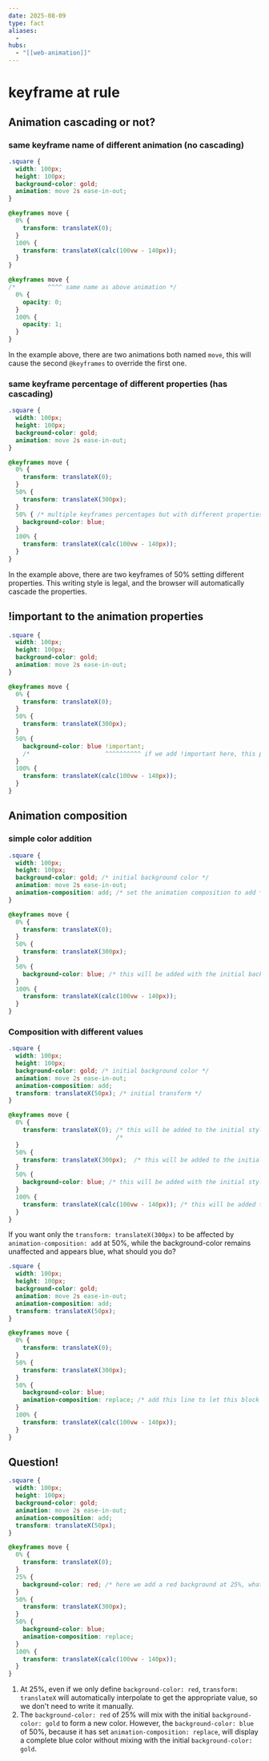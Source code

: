 ```yaml
---
date: 2025-08-09
type: fact
aliases:
  -
hubs:
  - "[[web-animation]]"
---
```


# keyframe at rule

## Animation cascading or not?

### same keyframe name of different animation (no cascading)

```css
.square {
  width: 100px;
  height: 100px;
  background-color: gold;
  animation: move 2s ease-in-out;
}

@keyframes move {
  0% {
    transform: translateX(0);
  }
  100% {
    transform: translateX(calc(100vw - 140px));
  }
}

@keyframes move {
/*         ^^^^ same name as above animation */
  0% {
    opacity: 0;
  }
  100% {
    opacity: 1;
  }
}
```

In the example above, there are two animations both named `move`, this will cause the second `@keyframes` to override the first one.

### same keyframe percentage of different properties (has cascading)

```css
.square {
  width: 100px;
  height: 100px;
  background-color: gold;
  animation: move 2s ease-in-out;
}

@keyframes move {
  0% {
    transform: translateX(0);
  }
  50% {
    transform: translateX(300px);
  }
  50% { /* multiple keyframes percentages but with different properties */
    background-color: blue;
  }
  100% {
    transform: translateX(calc(100vw - 140px));
  }
}
```

In the example above, there are two keyframes of 50% setting different properties. This writing style is legal, and the browser will automatically cascade the properties.

## !important to the animation properties

```css
.square {
  width: 100px;
  height: 100px;
  background-color: gold;
  animation: move 2s ease-in-out;
}

@keyframes move {
  0% {
    transform: translateX(0);
  }
  50% {
    transform: translateX(300px);
  }
  50% {
    background-color: blue !important;
    /*                     ^^^^^^^^^^ if we add !important here, this property will be entirely ignored */
  }
  100% {
    transform: translateX(calc(100vw - 140px));
  }
}
```

## Animation composition

### simple color addition

```css
.square {
  width: 100px;
  height: 100px;
  background-color: gold; /* initial background color */
  animation: move 2s ease-in-out;
  animation-composition: add; /* set the animation composition to add */
}

@keyframes move {
  0% {
    transform: translateX(0);
  }
  50% {
    transform: translateX(300px);
  }
  50% {
    background-color: blue; /* this will be added with the initial background color, resulting in a blend of colors */
  }
  100% {
    transform: translateX(calc(100vw - 140px));
  }
}
```

### Composition with different values

```css
.square {
  width: 100px;
  height: 100px;
  background-color: gold; /* initial background color */
  animation: move 2s ease-in-out;
  animation-composition: add;
  transform: translateX(50px); /* initial transform */
}

@keyframes move {
  0% {
    transform: translateX(0); /* this will be added to the initial styles, resulting `background-color: gold translateX(50px) translateX(0)` */
                              /*                                                                                ^^^^^^^^^^^^^^^^^^^^^^^^^^^^^^ move twice */
  }
  50% {
    transform: translateX(300px);  /* this will be added to the initial styles, resulting `background-color: gold translateX(50px) translateX(300px)` */
  }
  50% {
    background-color: blue; /* this will be added with the initial styles, resulting `background-color: (blend of gold and blue) translateX(50px) translateX(300px)` */
  }
  100% {
    transform: translateX(calc(100vw - 140px)); /* this will be added to the initial styles, resulting `background-color: (blend of gold and blue) translateX(50px) translateX(calc(100vw - 140px))` */
  }
}
```

If you want only the `transform: translateX(300px)` to be affected by `animation-composition: add` at 50%, while the background-color remains unaffected and appears blue, what should you do?

```css
.square {
  width: 100px;
  height: 100px;
  background-color: gold;
  animation: move 2s ease-in-out;
  animation-composition: add;
  transform: translateX(50px);
}

@keyframes move {
  0% {
    transform: translateX(0);
  }
  50% {
    transform: translateX(300px);
  }
  50% {
    background-color: blue;
    animation-composition: replace; /* add this line to let this block use the replace composition instead of add */
  }
  100% {
    transform: translateX(calc(100vw - 140px));
  }
}
```

## Question!

```css
.square {
  width: 100px;
  height: 100px;
  background-color: gold;
  animation: move 2s ease-in-out;
  animation-composition: add;
  transform: translateX(50px);
}

@keyframes move {
  0% {
    transform: translateX(0);
  }
  25% {
    background-color: red; /* here we add a red background at 25%, what will happen? */
  }
  50% {
    transform: translateX(300px);
  }
  50% {
    background-color: blue;
    animation-composition: replace;
  }
  100% {
    transform: translateX(calc(100vw - 140px));
  }
}
```

1. At 25%, even if we only define `background-color: red`, `transform: translateX` will automatically interpolate to get the appropriate value, so we don't need to write it manually.
2. The `background-color: red` of 25% will mix with the initial `background-color: gold` to form a new color. However, the `background-color: blue` of 50%, because it has set `animation-composition: replace`, will display a complete blue color without mixing with the initial `background-color: gold`.
